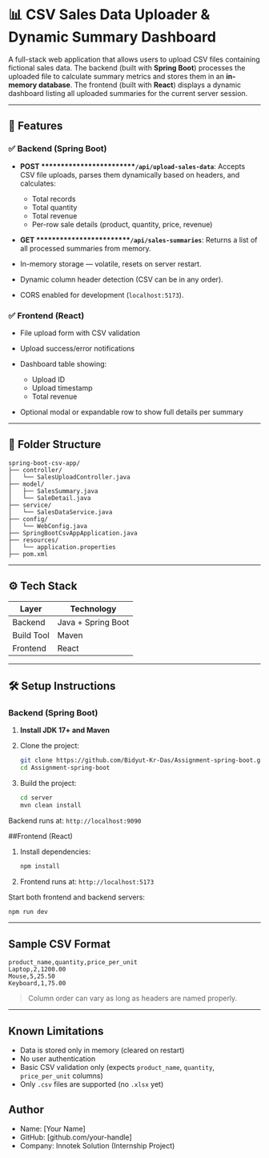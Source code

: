 # 📊 CSV Sales Data Uploader & Dynamic Summary Dashboard

A full-stack web application that allows users to upload CSV files containing fictional sales data. The backend (built with **Spring Boot**) processes the uploaded file to calculate summary metrics and stores them in an **in-memory database**. The frontend (built with **React**) displays a dynamic dashboard listing all uploaded summaries for the current server session.

---

## 🚀 Features

### ✅ Backend (Spring Boot)

* **POST \*\*\*\*\*\*\*\*\*\*\*\*\*\*\*\*\*\*\*\*\*\*\*\*`/api/upload-sales-data`**: Accepts CSV file uploads, parses them dynamically based on headers, and calculates:

  * Total records
  * Total quantity
  * Total revenue
  * Per-row sale details (product, quantity, price, revenue)
* **GET \*\*\*\*\*\*\*\*\*\*\*\*\*\*\*\*\*\*\*\*\*\*\*\*`/api/sales-summaries`**: Returns a list of all processed summaries from memory.
* In-memory storage — volatile, resets on server restart.
* Dynamic column header detection (CSV can be in any order).
* CORS enabled for development (`localhost:5173`).

### ✅ Frontend (React)

* File upload form with CSV validation
* Upload success/error notifications
* Dashboard table showing:

  * Upload ID
  * Upload timestamp
  * Total revenue
* Optional modal or expandable row to show full details per summary

---

## 📂 Folder Structure

```
spring-boot-csv-app/
├── controller/
│   └── SalesUploadController.java
├── model/
│   ├── SalesSummary.java
│   └── SaleDetail.java
├── service/
│   └── SalesDataService.java
├── config/
│   └── WebConfig.java
├── SpringBootCsvAppApplication.java
├── resources/
│   └── application.properties
├── pom.xml
```

---

## ⚙️ Tech Stack

| Layer       | Technology         |
| ----------- | ------------------ |
| Backend     | Java + Spring Boot |
| Build Tool  | Maven              |
| Frontend    | React              |


---

## 🛠️ Setup Instructions

### Backend (Spring Boot)

1. **Install JDK 17+ and Maven**
2. Clone the project:

   ```bash
   git clone https://github.com/Bidyut-Kr-Das/Assignment-spring-boot.git
   cd Assignment-spring-boot
   ```
3. Build the project:

   ```bash
   cd server
   mvn clean install
   
   ```

Backend runs at: `http://localhost:9090`

\##Frontend (React)

1. Install dependencies:

   ```bash
   npm install
   ```

2. Frontend runs at: `http://localhost:5173`

Start both frontend and backend servers:

```bash
npm run dev
```

---

## Sample CSV Format

```csv
product_name,quantity,price_per_unit
Laptop,2,1200.00
Mouse,5,25.50
Keyboard,1,75.00
```

> Column order can vary as long as headers are named properly.

---

## Known Limitations

* Data is stored only in memory (cleared on restart)
* No user authentication
* Basic CSV validation only (expects `product_name`, `quantity`, `price_per_unit` columns)
* Only `.csv` files are supported (no `.xlsx` yet)


##  Author

* Name: \[Your Name]
* GitHub: \[github.com/your-handle]
* Company: Innotek Solution (Internship Project)
